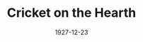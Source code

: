 ---
title: Cricket on the Hearth
date: 1927-12-23
closing_date: 
layout: productions
featured_image: 
image_caption:
image_credit:
playbill:
category:
Theatre: Theatre Jacksonville
cast:
  Fairy:
    - Annie Laurie Sawyer
    - Bernice Foster
    - Betty Brightwell
    - Elaine Madison
    - Jackie Trevenie
    - Wilma Jean Humphries
  Tilly Slowboy: Birsa Shepard
  John Perrybingle: Don Ferrandou
  Bertha: Edmonia H. Bedell
  May Fielding: Justine Rehnborg
  Dot: Minnie Louise Phelps
  The Stranger: Stuart Cavanagh
  Gruff Tackleton: F.W. Armbuster
  Mrs. Fielding: Helen McCants
  Caleb Plummer: J.H. Pratt
  Boxer: The Dog
crew:
  Director: F.W. Armbuster
  Staging: Anne C. Lalor
  Costumes: Will Louis
external_links:
---